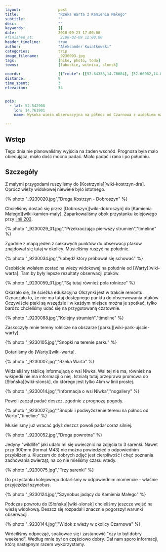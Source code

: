 ```yaml
---
layout:                 post
title:                  "Rzeka Warta z Kamienia Małego"
subtitle:               ""
desc:                   ""
keywords:               []
date:                   2018-09-23 17:00:00
#finished_at:            2100-02-09 12:00:00
header_timeline:        true
author:                 "Aleksander Kwiatkowski"
categories:             trip
image_filename:         _9230093.jpg
tags:                   [hike, photo, todo]
towns:                  [lubuskie, witnica, slonsk]

coords:                 [{"route": [[52.64358,14.78084], [52.60982,14.80934]], "type": "hike"}]
distance:               9
time_spent:             3
elevation:              34


pois:
  - lat: 52.542908
    lon: 14.761901
    name: Wysoka wieża obserwacyjna na północ od Czarnowa z widokiem na Ujście Warty

---
```



## Wstęp

Tego dnia nie planowaliśmy wyjścia na żaden wschód. Prognoza była mało obiecująca,
miało dość mocno padać. Miało padać i rano i po południu.

## Szczegóły

Z małymi przygodami ruszyliśmy do [Kostrzynia][wiki-kostrzyn-dra].
Oprócz wieży widokowej niewiele było istotnego.

{% photo "\_9230020.jpg","Droga Kostrzyn - Dobroszyn" %}

Chcieliśmy dostać się przez [Dobroszyn][wiki-dobroszyn] do [Kamienia Małego][wiki-kamien-maly].
Zaparkowaliśmy obok przystanku kolejowego przy [linii 203][wiki-linia-203].

{% photo "\_9230029_01.jpg","Przekraczając pierwszy strumień","timeline" %}

Zgodnie z mapą jeden z ciekawych punktów do obserwacji ptaków znajdował się tutaj
w okolicy. Musieliśmy ruszyć na południe.

{% photo "\_9230034.jpg","Łabędź który próbował się schować" %}

Osobiście wolałem zostać na wieży widokowej na południe od [Warty][wiki-warta].
Tam by były lepsze rezultaty obserwacji ptaków.

{% photo "\_9230059_01.jpg","Są tutaj również pola rolnicze" %}

Okazało się, że ścieżka edukacyjna Olszynki jest w trakcie remontu. Oznaczało to,
że nie ma tutaj dostępnego punktu do obserwowania ptaków. Oczywiście ptaki są
wszędzie i w każdym miejscu można je spotkać, tylko bardzo chcieliśmy udać się
na przygotowaną czatownie.

{% photo "\_9230088.jpg","Kolejny strumień","timeline" %}

Zaskoczyły mnie tereny rolnicze na obszarze [parku][wiki-park-ujscie-warty].

{% photo "\_9230105.jpg","Snopki na terenie parku" %}

Dotarliśmy do [Warty][wiki-warta].

{% photo "\_9230007.jpg","Rzeka Warta" %}

Widzieliśmy tablicę informującą o wsi
Niwka. Wsi tej nie ma, również na wikipedii nie ma informacji o niej.
Istniałą tutaj przeprawa promowa do [Słońska][wiki-slonsk], do którego
jest tylko 4km w linii prostej.

{% photo "\_9230014.jpg","Informacja o wsi Niwka","nogallery" %}

Powoli zaczął padać deszcz, zgodnie z prognozą pogody.

{% photo "\_9230027.jpg","Snopki i podwyższenie terenu na północ od Warty","timeline" %}

Musieliśmy już wracać gdyż deszcz powoli padał coraz silniej.

{% photo "\_9230052.jpg","Droga powrotna" %}

Jedyny "wildlife" jaki udało mi się uwiecznić na zdjęcia to 3 sarenki. Nawet
przy 300mm (format M43) nie można powiedzieć o odpowiednim przybliżeniu.
Kluczem do dobrych zdjęć jest cierpliwość i chęć poznania zachowania
zwierząt, na co nie mieliśmy czasu wtedy.

{% photo "\_9230075.jpg","Trzy sarenki" %}

Do przystanku kolejowego dotarliśmy w odpowiednim momencie - właśnie
przyjeżdżał szynobus.

{% photo "\_9230124.jpg","Szynobus jadący do Kamienia Małego" %}

[wiki-linia-203]: https://pl.wikipedia.org/wiki/Linia_kolejowa_nr_203

Podczas powrotu do [Słońska][wiki-slonsk] chcieliśmy jeszcze wejść
na wieżę widokową. Deszcz się rozpadał i znacznie pogorszył
warunki obserwacji.

{% photo "\_9230144.jpg","Widok z wieży w okolicy Czarnowa" %}

Wróciliśmy odpocząć, spakować się i zastanowić "czy to był dobry weekend".
Według mnie był on częściowo dobry. Dał nam sporo informacji, którą
następnym razem wykorzystamy.
